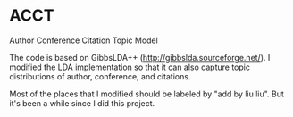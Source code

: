 # ACCT
Author Conference Citation Topic Model

The code is based on GibbsLDA++ (http://gibbslda.sourceforge.net/). I modified the LDA implementation so that it can also capture topic distributions of author, conference, and citations.

Most of the places that I modified should be labeled by "add by liu liu". But it's been a while since I did this project.
